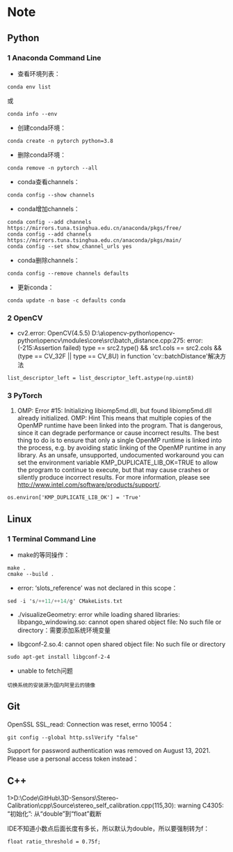 # Note

## Python

### 1 Anaconda Command Line

- 查看环境列表：


```
conda env list
```

或

```
conda info --env
```

- 创建conda环境：


```
conda create -n pytorch python=3.8
```

- 删除conda环境：


```
conda remove -n pytorch --all
```

- conda查看channels：


```
conda config --show channels
```

- conda增加channels：


```
conda config --add channels https://mirrors.tuna.tsinghua.edu.cn/anaconda/pkgs/free/
conda config --add channels https://mirrors.tuna.tsinghua.edu.cn/anaconda/pkgs/main/
conda config --set show_channel_urls yes
```

- conda删除channels：


```
conda config --remove channels defaults
```

- 更新conda：

```
conda update -n base -c defaults conda
```



### 2 OpenCV

- cv2.error: OpenCV(4.5.5) D:\a\opencv-python\opencv-python\opencv\modules\core\src\batch_distance.cpp:275: error: (-215:Assertion failed) type == src2.type() && src1.cols == src2.cols && (type == CV_32F || type == CV_8U) in function 'cv::batchDistance'解决方法

```
list_descriptor_left = list_descriptor_left.astype(np.uint8)
```



### 3 PyTorch

1. OMP: Error #15: Initializing libiomp5md.dll, but found libiomp5md.dll already initialized.
   OMP: Hint This means that multiple copies of the OpenMP runtime have been linked into the program. That is dangerous, since it can degrade performance or cause incorrect results. The best thing to do is to ensure that only a single OpenMP runtime is linked into the process, e.g. by avoiding static linking of the OpenMP runtime in any library. As an unsafe, unsupported, undocumented workaround you can set the environment variable KMP_DUPLICATE_LIB_OK=TRUE to allow the program to continue to execute, but that may cause crashes or silently produce incorrect results. For more information, please see http://www.intel.com/software/products/support/.

```
os.environ['KMP_DUPLICATE_LIB_OK'] = 'True'
```

## Linux

### 1 Terminal Command Line

- make的等同操作：


```
make .
cmake --build .
```

- error: ‘slots_reference’ was not declared in this scope：


```objectivec
sed -i 's/++11/++14/g' CMakeLists.txt
```

- ./visualizeGeometry: error while loading shared libraries: libpango_windowing.so: cannot open shared object file: No such file or directory：需要添加系统环境变量

- libgconf-2.so.4: cannot open shared object file: No such file or directory

```
sudo apt-get install libgconf-2-4
```

- unable to fetch问题

```
切换系统的安装源为国内阿里云的镜像
```



## Git

OpenSSL SSL_read: Connection was reset, errno 10054：

```
git config --global http.sslVerify "false"
```

 Support for password authentication was removed on August 13, 2021. Please use a personal access token instead：



## C++

1>D:\Code\GitHub\3D-Sensors\Stereo-Calibration\cpp\Source\stereo_self_calibration.cpp(115,30): warning C4305: “初始化”: 从“double”到“float”截断

IDE不知道小数点后面长度有多长，所以默认为double，所以要强制转为f：

```
float ratio_threshold = 0.75f;
```

